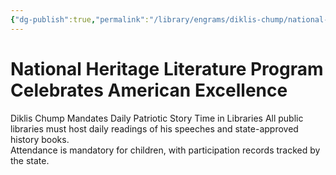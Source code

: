 ```yaml
---
{"dg-publish":true,"permalink":"/library/engrams/diklis-chump/national-heritage-literature-program-celebrates-american-excellence/","tags":["DC/Education","DC/AS2"]}
---
```


# National Heritage Literature Program Celebrates American Excellence
Diklis Chump Mandates Daily Patriotic Story Time in Libraries
	All public libraries must host daily readings of his speeches and state-approved history books.  
	Attendance is mandatory for children, with participation records tracked by the state.
